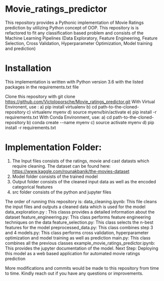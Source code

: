 # Movie_ratings_predictor

This repository provides a Pythonic implementation of Movie Ratings prediction by utilizing Python concept of OOP. This repository is is refactored to fit any classification
based problem and consists of the Machine Learning Pipelines (Data Exploratory, Feature Engineering, Feature Selection, Cross Validation, Hyperparameter Optimization, 
Model training and prediction)

# Installation

This implementation is written with Python version 3.6 with the listed packages in the requirements.txt file

Clone this repository with git clone https://github.com/Victoloporsche/Movie_ratings_predictor.git
With Virtual Environent, use : a) pip install virtualenv b) cd path-to-the-cloned-repository c) virtualenv myenv d) source myenv/bin/activate e) pip install -r requirements.txt
With Conda Environment, use: a) cd path-to-the-cloned-repository b) conda create --name myenv c) source activate myenv d) pip install -r requirements.txt

# Implementation Folder:

 1) The Input files consists of the ratings, movie and cast datasts which require cleaning. The dataset can be found here: https://www.kaggle.com/rounakbanik/the-movies-dataset
 2) Model folder consists of the trained model 
 3) Output folder consists of the cleaned input data as well as the encoded categorical features 
 4) src folder consists of the python and jupyter files
 
 The order of running this repository is:
data_cleaning.ipynb: This file cleans the input files and outputs a cleaned data which is used for the model
data_exploration.py : This classs provides a detailed information about the dataset
feature_engineering.py: This class performs feature engineering techniques on the data
feature_selection.py: This class selects the n-best features for the model
preprocessed_data.py: This class combines step 3 and 4
models.py: This class performs cross validation, hyperparameter optimization and model training as well as prediction
main.py: This class combines all the previous classes
example_movie_ratings_predictor.ipynb: This provides the jupyter documentation of the model.
Next Step: Deploying this model as a web based application for automated movie ratings prediction

More modifications and commits would be made to this repository from time to time. Kindly reach out if you have any questions or improvements.
